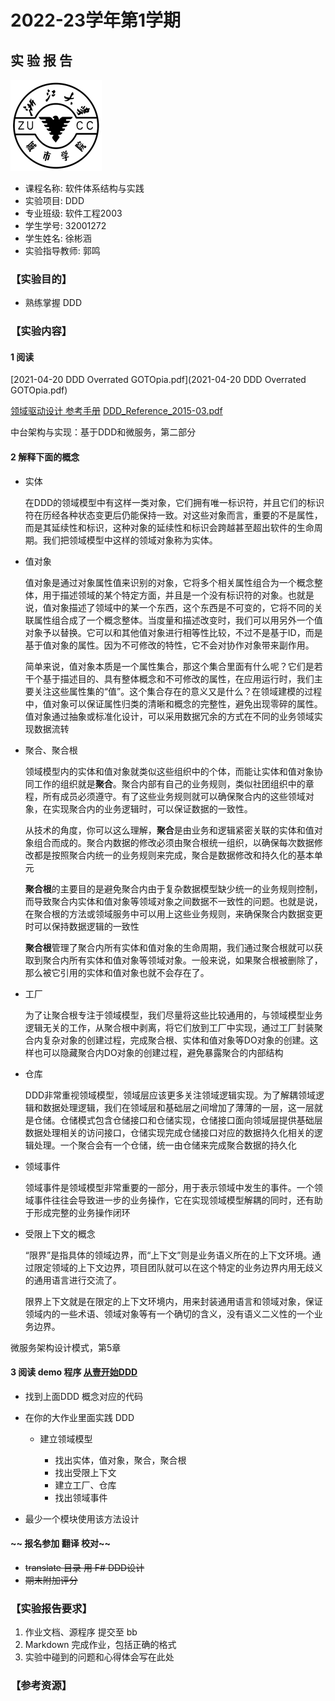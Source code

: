 # **2022-23学年第1学期**

## **实 验 报 告**

![zucc](zucc.png)

- 课程名称: 软件体系结构与实践
- 实验项目: DDD
- 专业班级: 软件工程2003
- 学生学号: 32001272
- 学生姓名: 徐彬涵
- 实验指导教师: 郭鸣

### 【实验目的】

- 熟练掌握 DDD

### 【实验内容】

#### 1 阅读

[2021-04-20 DDD Overrated GOTOpia.pdf](2021-04-20 DDD Overrated GOTOpia.pdf)

[领域驱动设计 参考手册](dddref.md)  [DDD_Reference_2015-03.pdf](DDD_Reference_2015-03.pdf)

中台架构与实现：基于DDD和微服务，第二部分

#### 2 解释下面的概念

- 实体 

  ​	在DDD的领域模型中有这样一类对象，它们拥有唯一标识符，并且它们的标识符在历经各种状态变更后仍能保持一致。对这些对象而言，重要的不是属性，而是其延续性和标识，这种对象的延续性和标识会跨越甚至超出软件的生命周期。我们把领域模型中这样的领域对象称为实体。

- 值对象 

  ​	值对象是通过对象属性值来识别的对象，它将多个相关属性组合为一个概念整体，用于描述领域的某个特定方面，并且是一个没有标识符的对象。
  ​	也就是说，值对象描述了领域中的某一个东西，这个东西是不可变的，它将不同的关联属性组合成了一个概念整体。当度量和描述改变时，我们可以用另外一个值对象予以替换。它可以和其他值对象进行相等性比较，不过不是基于ID，而是基于值对象的属性。因为不可修改的特性，它不会对协作对象带来副作用。

  ​	简单来说，值对象本质是一个属性集合，那这个集合里面有什么呢？它们是若干个基于描述目的、具有整体概念和不可修改的属性，在应用运行时，我们主要关注这些属性集的“值”。这个集合存在的意义又是什么？在领域建模的过程中，值对象可以保证属性归类的清晰和概念的完整性，避免出现零碎的属性。值对象通过抽象或标准化设计，可以采用数据冗余的方式在不同的业务领域实现数据流转

- 聚合、聚合根

  ​	领域模型内的实体和值对象就类似这些组织中的个体，而能让实体和值对象协同工作的组织就是**聚合**。聚合内部有自己的业务规则，类似社团组织中的章程，所有成员必须遵守。有了这些业务规则就可以确保聚合内的这些领域对象，在实现聚合内的业务逻辑时，可以保证数据的一致性。

  ​	从技术的角度，你可以这么理解，**聚合**是由业务和逻辑紧密关联的实体和值对象组合而成的。聚合内数据的修改必须由聚合根统一组织，以确保每次数据修改都是按照聚合内统一的业务规则来完成，聚合是数据修改和持久化的基本单元

  ​	**聚合根**的主要目的是避免聚合内由于复杂数据模型缺少统一的业务规则控制，而导致聚合内实体和值对象等领域对象之间数据不一致性的问题。也就是说，在聚合根的方法或领域服务中可以用上这些业务规则，来确保聚合内数据变更时可以保持数据逻辑的一致性

  ​	**聚合根**管理了聚合内所有实体和值对象的生命周期，我们通过聚合根就可以获取到聚合内所有实体和值对象等领域对象。一般来说，如果聚合根被删除了，那么被它引用的实体和值对象也就不会存在了。

- 工厂 

  ​	为了让聚合根专注于领域模型，我们尽量将这些比较通用的，与领域模型业务逻辑无关的工作，从聚合根中剥离，将它们放到工厂中实现，通过工厂封装聚合内复杂对象的创建过程，完成聚合根、实体和值对象等DO对象的创建。这样也可以隐藏聚合内DO对象的创建过程，避免暴露聚合的内部结构

- 仓库 

  ​	DDD非常重视领域模型，领域层应该更多关注领域逻辑实现。为了解耦领域逻辑和数据处理逻辑，我们在领域层和基础层之间增加了薄薄的一层，这一层就是仓储。
  ​	仓储模式包含仓储接口和仓储实现，仓储接口面向领域层提供基础层数据处理相关的访问接口，仓储实现完成仓储接口对应的数据持久化相关的逻辑处理。一个聚合会有一个仓储，统一由仓储来完成聚合数据的持久化

- 领域事件

  ​	领域事件是领域模型非常重要的一部分，用于表示领域中发生的事件。一个领域事件往往会导致进一步的业务操作，它在实现领域模型解耦的同时，还有助于形成完整的业务操作闭环

- 受限上下文的概念

  ​	“限界”是指具体的领域边界，而“上下文”则是业务语义所在的上下文环境。通过限定领域的上下文边界，项目团队就可以在这个特定的业务边界内用无歧义的通用语言进行交流了。

  ​	限界上下文就是在限定的上下文环境内，用来封装通用语言和领域对象，保证领域内的一些术语、领域对象等有一个确切的含义，没有语义二义性的一个业务边界。

微服务架构设计模式，第5章

#### 3 阅读  demo 程序  [从壹开始DDD](https://www.cnblogs.com/laozhang-is-phi/p/9806335.html)

- 找到上面DDD 概念对应的代码

- 在你的大作业里面实践 DDD
  
  - 建立领域模型
    
    - 找出实体，值对象，聚合，聚合根
    - 找出受限上下文
    - 建立工厂、仓库
    - 找出领域事件
  
- 最少一个模块使用该方法设计

#### ~~ 报名参加 翻译 校对~~

- ~~translate 目录 用 F# DDD设计~~
- ~~期末附加评分~~

### 【实验报告要求】

1. 作业文档、源程序 提交至 bb
2. Markdown 完成作业，包括正确的格式
3. 实验中碰到的问题和心得体会写在此处

### 【参考资源】
